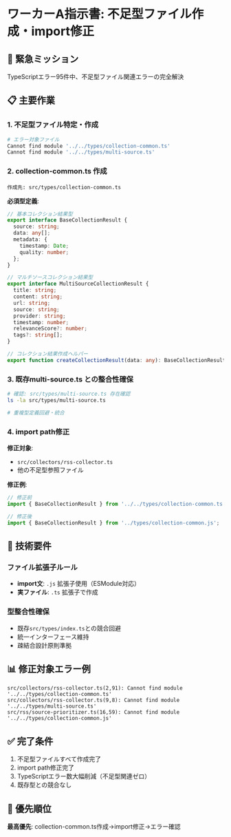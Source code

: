 # ワーカーA指示書: 不足型ファイル作成・import修正

## 🚨 **緊急ミッション**
TypeScriptエラー95件中、不足型ファイル関連エラーの完全解決

## 📋 **主要作業**

### 1. 不足型ファイル特定・作成
```bash
# エラー対象ファイル
Cannot find module '../../types/collection-common.ts'
Cannot find module '../../types/multi-source.ts' 
```

### 2. collection-common.ts 作成
```
作成先: src/types/collection-common.ts
```

**必須型定義**:
```typescript
// 基本コレクション結果型
export interface BaseCollectionResult {
  source: string;
  data: any[];
  metadata: {
    timestamp: Date;
    quality: number;
  };
}

// マルチソースコレクション結果型  
export interface MultiSourceCollectionResult {
  title: string;
  content: string;
  url: string;
  source: string;
  provider: string;
  timestamp: number;
  relevanceScore?: number;
  tags?: string[];
}

// コレクション結果作成ヘルパー
export function createCollectionResult(data: any): BaseCollectionResult;
```

### 3. 既存multi-source.ts との整合性確保
```bash
# 確認: src/types/multi-source.ts 存在確認
ls -la src/types/multi-source.ts

# 重複型定義回避・統合
```

### 4. import path修正
**修正対象**: 
- `src/collectors/rss-collector.ts` 
- 他の不足型参照ファイル

**修正例**:
```typescript
// 修正前
import { BaseCollectionResult } from '../../types/collection-common.ts';

// 修正後  
import { BaseCollectionResult } from '../types/collection-common.js';
```

## 🔧 **技術要件**

### ファイル拡張子ルール
- **import文**: `.js` 拡張子使用（ESModule対応）
- **実ファイル**: `.ts` 拡張子で作成

### 型整合性確保
- 既存`src/types/index.ts`との競合回避
- 統一インターフェース維持
- 疎結合設計原則準拠

## 📊 **修正対象エラー例**
```
src/collectors/rss-collector.ts(2,91): Cannot find module '../../types/collection-common.ts'
src/collectors/rss-collector.ts(9,8): Cannot find module '../../types/multi-source.ts'
src/rss/source-prioritizer.ts(16,59): Cannot find module '../../types/collection-common.js'
```

## ✅ **完了条件**
1. 不足型ファイルすべて作成完了
2. import path修正完了
3. TypeScriptエラー数大幅削減（不足型関連ゼロ）
4. 既存型との競合なし

## 🎯 **優先順位**
**最高優先**: collection-common.ts作成→import修正→エラー確認